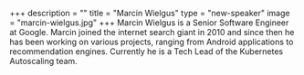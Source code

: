 +++
description = ""
title = "Marcin Wielgus"
type = "new-speaker"
image = "marcin-wielgus.jpg"
+++
Marcin Wielgus is a Senior Software Engineer at Google. Marcin joined the internet search giant in 2010 and since then he has been working on various projects, ranging from Android applications to recommendation engines. Currently he is a Tech Lead of the Kubernetes Autoscaling team.